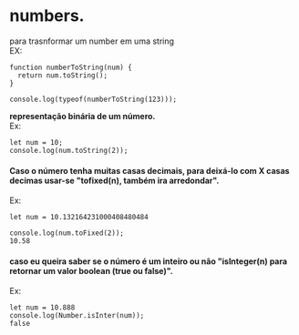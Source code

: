 # numbers.
para trasnformar um number em uma string <br>
EX:
```
function numberToString(num) {
  return num.toString();
}

console.log(typeof(numberToString(123)));
```
__representação binária de um número.__ <br>
Ex:
```
let num = 10;
console.log(num.toString(2));
```
#### Caso o número tenha muitas casas decimais, para deixá-lo com X casas decimas usar-se "tofixed(n), também ira arredondar".
Ex:
```
let num = 10.132164231000408480484

console.log(num.toFixed(2));
10.58
```
#### caso eu queira saber se o número é um inteiro ou não "isInteger(n) para retornar um valor boolean (true ou false)".
Ex:
```
let num = 10.888
console.log(Number.isInter(num));
false
```